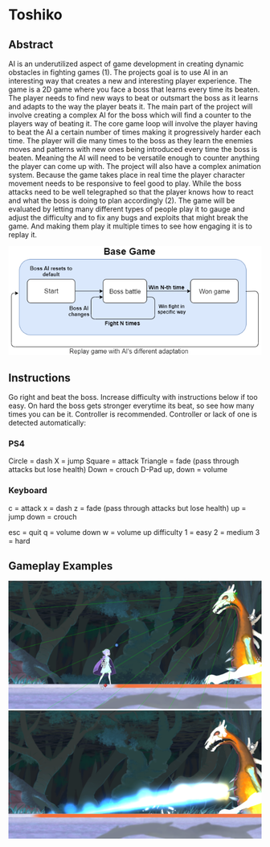 # Toshiko
## Abstract
AI is an underutilized aspect of game development in creating dynamic obstacles in fighting games (1). The projects goal is to use AI in an interesting way that creates a new and interesting player experience. The game is a 2D game where you face a boss that learns every time its beaten. The player needs to find new ways to beat or outsmart the boss as it learns and adapts to the way the player beats it. 
The main part of the project will involve creating a complex AI for the boss which will find a counter to the players way of beating it. The core game loop will involve the player having to beat the AI a certain number of times making it progressively harder each time. The player will die many times to the boss as they learn the enemies moves and patterns with new ones being introduced every time the boss is beaten. Meaning the AI will need to be versatile enough to counter anything the player can come up with.
The project will also have a complex animation system. Because the game takes place in real time the player character movement needs to be responsive to feel good to play. While the boss attacks need to be well telegraphed so that the player knows how to react and what the boss is doing to plan accordingly (2).
The game will be evaluated by letting many different types of people play it to gauge and adjust the difficulty and to fix any bugs and exploits that might break the game. And making them play it multiple times to see how engaging it is to replay it.

![GameLoop](https://github.com/Marcin7373/FYP-Game/blob/master/Kra/Game-loop.png?raw=true) 

## Instructions
Go right and beat the boss. Increase difficulty with instructions below if too easy.
On hard the boss gets stronger everytime its beat, so see how many times you can be it.
Controller is recommended.
Controller or lack of one is detected automatically:

### PS4
Circle   = dash
X        = jump
Square   = attack
Triangle = fade (pass through attacks but lose health)
Down     = crouch
D-Pad up, down = volume

### Keyboard
c        = attack
x        = dash
z        = fade (pass through attacks but lose health)
up       = jump
down     = crouch


esc      = quit
q        = volume down
w        = volume up
difficulty
1        = easy
2        = medium
3        = hard 

## Gameplay Examples
![Prototype](https://github.com/Marcin7373/FYP-Game/blob/master/Kra/RayCasting.PNG?raw=true) 
![Prototype](https://github.com/Marcin7373/FYP-Game/blob/master/Kra/LaserAttack.PNG?raw=true) 